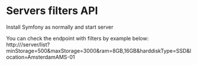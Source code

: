 # Servers filters API
Install Symfony as normally and start server

You can check the endpoint with filters by example below:
http://<your local ip>/server/list?minStorage=500&maxStorage=3000&ram=8GB,16GB&harddiskType=SSD&location=AmsterdamAMS-01